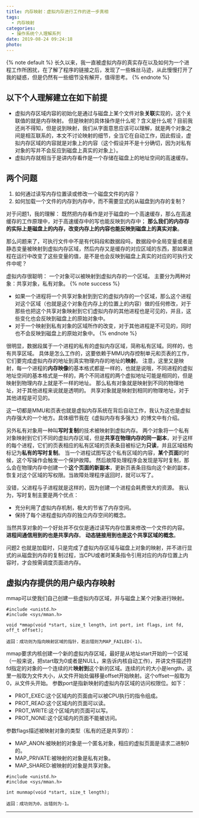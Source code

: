 ```yaml
---
title: 内存映射：虚拟内存进行工作的进一步真相
tags:
  - 内存映射
categories:
  - 操作系统个人理解系列
date: 2019-08-24 09:24:18
photo:
---
```


{% note default %}
长久以来，我一直被虚拟内存的真实存在以及如何为一个进程工作所困扰，在了解了程序的链接之后，发现了一些蛛丝马迹，从此慢慢打开了我的疑惑，但是仍然有一些细节没有解开，值得思考。
{% endnote %}

<!-- more -->
## 以下个人理解建立在如下前提
- 虚拟内存区域内容的初始化是通过与磁盘上某个文件对象**关联**实现的，这个关联值的就是内存映射。
但是映射的具体操作是什么呢？含义是什么呢？目前我还尚不得知，但是说到映射，我们从字面意思应该可以理解，就是两个对象之间是相互联系的，本文不讨论映射的细节，全当它在自动工作，因此假设，虚拟内存区域的内容就是对象上的内容（这个假设并不是十分确切，因为对私有对象的写并不会反应到磁盘上真实的对象上）。
- 虚拟内存就相当于是讲内存看作是一个存储在磁盘上的地址空间的高速缓存。

## 两个问题
1. 如何通过读写内存位置读或修改一个磁盘文件的内容？
2. 如何加载一个文件的内存到内存中，而不需要显式的从磁盘到内存的复制？

对于问题1，我的理解：
既然把内存看作是对于磁盘的一个高速缓存，那么在高速缓存的工作原理中，对于高速缓存中的写也能反映到内存中；
**那么我们的内存存的实际上是磁盘上的内存，改变内存上的内容也能反映到磁盘上的真实对象**。

那么问题来了，可执行文件中不是有代码段和数据段吗，数据段中全局变量或者是静态变量被映射到虚拟内存区域，然后内存又是缓存的对应区域的东西，那如果进程在运行中改变了这些变量的值，是不是也会反映到磁盘上真实的对应的可执行文件中呢？

虚拟内存很聪明：
一个对象可以被映射到虚拟内存的一个区域。
主要分为两种对象：共享对象，私有对象。
{% note success %}
- 如果一个进程将一个共享对象射到到它的虚拟内存的一个区域，那么这个进程对这个区域（也就是这个对象在内存上的位置上的内容）做的任何修改，对于那些也把这个共享对象映射到它们虚拟内存的其他进程也是可见的，并且，这些变化也会反映到磁盘上的原始对象中。
- 对于一个映射到私有对象的区域所作的改变，对于其他进程是不可见的，同时也不会反映到磁盘上的原始对象中。
{% endnote %}

很明显，数据段属于一个进程的私有的虚拟内存区域，简称私有区域。同样的，也有共享区域。
具体是怎么工作的，这要依赖于MMU内存控制单元和页表的工作，它们要完成虚拟内存的地址到真实物理内存的地址的**映射**。
注意，这里又是映射，每一个进程的**内存映像**的基本格式都是一样的，也就是说哦，不同进程的虚拟地址空间的基本格式是一样的，两个不同进程的两个虚拟地址可能是相同的，但是映射到物理内存上就是不一样的地址。
那么私有对象就是映射到不同的物理地址，对于其他进程来说就是透明的。
共享对象就是映射到相同的物理地址，对于其他进程是可见的。

这一切都是MMU和页表也就是虚拟内存系统在背后自动工作，我认为这也是虚拟内存强大的一个地方。具体细节我在《虚拟内存有多强大》的博文中有介绍。

另外私有对象用一种叫**写时复制**的技术被映射到虚拟内存。
两个对象将一个私有对象映射到它们不同的虚拟内存区域，但是**共享在物理内存的同一副本**，对于这样的每个进程，它们的页表相应的私有区域的页表条目被标记为**只读**，并且区域结构标记为**私有的写时复制**。
当一个进程试图写这个私有区域的内容，**某个页面**的时候，这个写操作会触发一个保护故障。
然后故障处理程序会发现是写时复制，那么会在物理内存中创建一个**这个页面的新副本**，更新页表条目指向这个新的副本，恢复对这个区域的写权限。当故障处理程序返回时，就可以写了。

没错，父进程与子进程就是这样的，因为创建一个进程会耗费很大的资源。
我认为，写时复制主要是两个优点：
- 充分利用了虚拟内存机制，极大的节省了内存空间。
- 保持了每个进程虚拟内存的独立内存空间的概念。

当然共享对象的一个好处并不仅仅是通过读写内存位置来修改一个文件的内容。
**进程间通信用到的也是共享内存**。
**动态链接用到也是这个共享区域的概念**。

问题2 也就是加载时，只是完成了虚拟内存区域与磁盘上对象的映射，并不进行显式的从磁盘到内存的复制过程，当CPU或者时某条指令引用对应的内存位置上内容时，才会按需调度页面进内存。

## 虚拟内存提供的用户级内存映射
mmap可以使我们自己创建一些虚拟内存区域，并与磁盘上某个对象进行映射。
```
#include <unistd.h>
#include <sys/mman.h>

void *mmap(void *start, size_t length, int port, int flags, int fd, off_t offset);

返回：成功则为指向映射区域的指针，若出错则为MAP_FAILED(-1)。
```
mmap要求内核创建一个新的虚拟内存区域，最好是从地址start开始的一个区域（一般来说，把start取为0或者是NULL，来告诉内核自动工作)，并讲文件描述符fd指定的对象的一个连续的片**映射到**这个新的区域。连续的片的大小是length，这里一般取为文件大小，从文件开始处偏移量offset开始映射。这个offset一般取为0，从文件头开始。
参数port是指新映射的虚拟内存区域的访问权限位。如下：
- PROT_EXEC:这个区域内的页面由可以被CPU执行的指令组成。
- PROT_READ:这个区域内的页面可以读。
- PROT_WRITE:这个区域内的页面可以写。
- PROT_NONE:这个区域内的页面不能被访问。

参数flags描述被映射对象的类型（私有的还是共享的）：
- MAP_ANON:被映射的对象是一个匿名对象，相应的虚拟页面是请求二进制0的。
- MAP_PRIVATE:被映射的对象是私有对象。
- MAP_SHARED:被映射的对象是共享对象。

```
#include <unistd.h>
#incldue <sys/mman.h>

int munmap(void *start, size_t length);

返回：成功则为0，出错则为-1。
```








--- 

